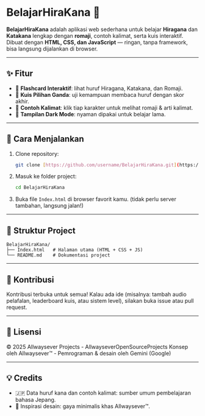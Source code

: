 # BelajarHiraKana 🎌

**BelajarHiraKana** adalah aplikasi web sederhana untuk belajar **Hiragana** dan **Katakana** lengkap dengan **romaji**, contoh kalimat, serta kuis interaktif.
Dibuat dengan **HTML, CSS, dan JavaScript** — ringan, tanpa framework, bisa langsung dijalankan di browser.

---

## ✨ Fitur

* 📖 **Flashcard Interaktif**: lihat huruf Hiragana, Katakana, dan Romaji.
* 🎯 **Kuis Pilihan Ganda**: uji kemampuan membaca huruf dengan skor akhir.
* 📝 **Contoh Kalimat**: klik tiap karakter untuk melihat romaji & arti kalimat.
* 🎨 **Tampilan Dark Mode**: nyaman dipakai untuk belajar lama.

---

## 🚀 Cara Menjalankan

1.  Clone repository:
    ```bash
    git clone [https://github.com/username/BelajarHiraKana.git](https://github.com/username/BelajarHiraKana.git)
    ```
2.  Masuk ke folder project:
    ```bash
    cd BelajarHiraKana
    ```
3.  Buka file `Index.html` di browser favorit kamu. (tidak perlu server tambahan, langsung jalan!)

---

## 📂 Struktur Project

```
BelajarHiraKana/
├── Index.html   # Halaman utama (HTML + CSS + JS)
└── README.md    # Dokumentasi project
```

---

## 🤝 Kontribusi

Kontribusi terbuka untuk semua! Kalau ada ide (misalnya: tambah audio pelafalan, leaderboard kuis, atau sistem level), silakan buka issue atau pull request.

---

## 📜 Lisensi

© 2025 Allwaysever Projects - AllwayseverOpenSourceProjects
Konsep oleh Allwaysever™ - Pemrograman & desain oleh Gemini (Google)

---

## 💡 Credits

* 🇯🇵 Data huruf kana dan contoh kalimat: sumber umum pembelajaran bahasa Jepang.
* 🎨 Inspirasi desain: gaya minimalis khas Allwaysever™.
